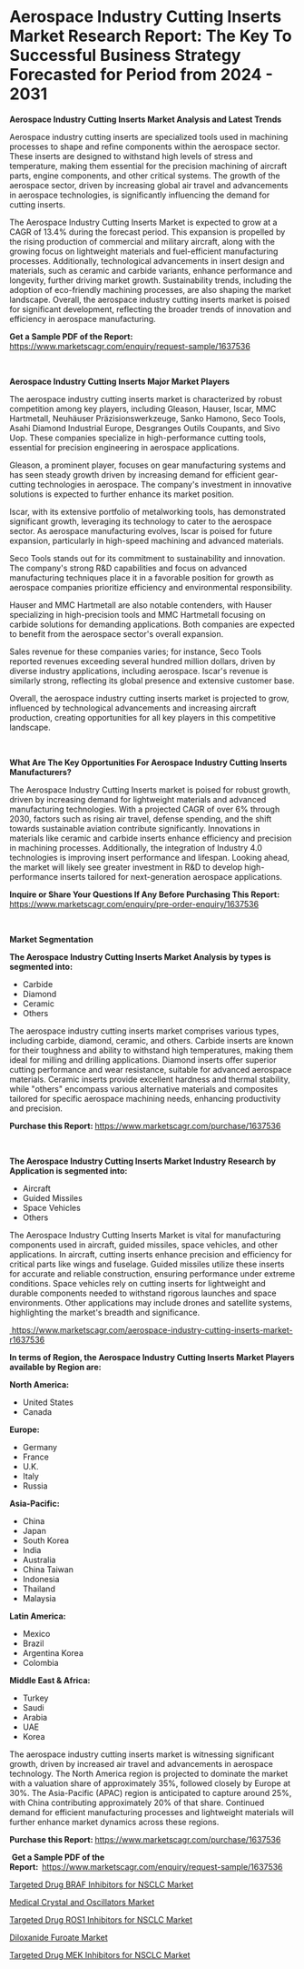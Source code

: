 <p><h1>Aerospace Industry Cutting Inserts Market Research Report: The Key To Successful Business Strategy Forecasted for Period from 2024 - 2031</h1></p><p><strong>Aerospace Industry Cutting Inserts Market Analysis and Latest Trends</strong></p>
<p><p>Aerospace industry cutting inserts are specialized tools used in machining processes to shape and refine components within the aerospace sector. These inserts are designed to withstand high levels of stress and temperature, making them essential for the precision machining of aircraft parts, engine components, and other critical systems. The growth of the aerospace sector, driven by increasing global air travel and advancements in aerospace technologies, is significantly influencing the demand for cutting inserts.</p><p>The Aerospace Industry Cutting Inserts Market is expected to grow at a CAGR of 13.4% during the forecast period. This expansion is propelled by the rising production of commercial and military aircraft, along with the growing focus on lightweight materials and fuel-efficient manufacturing processes. Additionally, technological advancements in insert design and materials, such as ceramic and carbide variants, enhance performance and longevity, further driving market growth. Sustainability trends, including the adoption of eco-friendly machining processes, are also shaping the market landscape. Overall, the aerospace industry cutting inserts market is poised for significant development, reflecting the broader trends of innovation and efficiency in aerospace manufacturing.</p></p>
<p><strong>Get a Sample PDF of the Report:&nbsp;</strong> <a href="https://www.marketscagr.com/enquiry/request-sample/1637536?utm_campaign=1743&utm_medium=2&utm_source=Github&utm_content=ia&utm_term=07122024&utm_id=aerospace-industry-cutting-inserts">https://www.marketscagr.com/enquiry/request-sample/1637536</a></p>
<p>&nbsp;</p>
<p><strong>Aerospace Industry Cutting Inserts Major Market Players</strong></p>
<p><p>The aerospace industry cutting inserts market is characterized by robust competition among key players, including Gleason, Hauser, Iscar, MMC Hartmetall, Neuhäuser Präzisionswerkzeuge, Sanko Hamono, Seco Tools, Asahi Diamond Industrial Europe, Desgranges Outils Coupants, and Sivo Uop. These companies specialize in high-performance cutting tools, essential for precision engineering in aerospace applications.</p><p>Gleason, a prominent player, focuses on gear manufacturing systems and has seen steady growth driven by increasing demand for efficient gear-cutting technologies in aerospace. The company's investment in innovative solutions is expected to further enhance its market position.</p><p>Iscar, with its extensive portfolio of metalworking tools, has demonstrated significant growth, leveraging its technology to cater to the aerospace sector. As aerospace manufacturing evolves, Iscar is poised for future expansion, particularly in high-speed machining and advanced materials.</p><p>Seco Tools stands out for its commitment to sustainability and innovation. The company's strong R&D capabilities and focus on advanced manufacturing techniques place it in a favorable position for growth as aerospace companies prioritize efficiency and environmental responsibility.</p><p>Hauser and MMC Hartmetall are also notable contenders, with Hauser specializing in high-precision tools and MMC Hartmetall focusing on carbide solutions for demanding applications. Both companies are expected to benefit from the aerospace sector's overall expansion.</p><p>Sales revenue for these companies varies; for instance, Seco Tools reported revenues exceeding several hundred million dollars, driven by diverse industry applications, including aerospace. Iscar's revenue is similarly strong, reflecting its global presence and extensive customer base.</p><p>Overall, the aerospace industry cutting inserts market is projected to grow, influenced by technological advancements and increasing aircraft production, creating opportunities for all key players in this competitive landscape.</p></p>
<p>&nbsp;</p>
<p><strong>What Are The Key Opportunities For Aerospace Industry Cutting Inserts Manufacturers?</strong></p>
<p><p>The Aerospace Industry Cutting Inserts market is poised for robust growth, driven by increasing demand for lightweight materials and advanced manufacturing technologies. With a projected CAGR of over 6% through 2030, factors such as rising air travel, defense spending, and the shift towards sustainable aviation contribute significantly. Innovations in materials like ceramic and carbide inserts enhance efficiency and precision in machining processes. Additionally, the integration of Industry 4.0 technologies is improving insert performance and lifespan. Looking ahead, the market will likely see greater investment in R&D to develop high-performance inserts tailored for next-generation aerospace applications.</p></p>
<p><strong>Inquire or Share Your Questions If Any Before Purchasing This Report:</strong> <a href="https://www.marketscagr.com/enquiry/pre-order-enquiry/1637536?utm_campaign=1743&utm_medium=2&utm_source=Github&utm_content=ia&utm_term=07122024&utm_id=aerospace-industry-cutting-inserts">https://www.marketscagr.com/enquiry/pre-order-enquiry/1637536</a></p>
<p>&nbsp;</p>
<p><strong>Market Segmentation</strong></p>
<p><strong>The Aerospace Industry Cutting Inserts Market Analysis by types is segmented into:</strong></p>
<p><ul><li>Carbide</li><li>Diamond</li><li>Ceramic</li><li>Others</li></ul></p>
<p><p>The aerospace industry cutting inserts market comprises various types, including carbide, diamond, ceramic, and others. Carbide inserts are known for their toughness and ability to withstand high temperatures, making them ideal for milling and drilling applications. Diamond inserts offer superior cutting performance and wear resistance, suitable for advanced aerospace materials. Ceramic inserts provide excellent hardness and thermal stability, while "others" encompass various alternative materials and composites tailored for specific aerospace machining needs, enhancing productivity and precision.</p></p>
<p><strong>Purchase this Report:&nbsp;</strong><a href="https://www.marketscagr.com/purchase/1637536?utm_campaign=1743&utm_medium=2&utm_source=Github&utm_content=ia&utm_term=07122024&utm_id=aerospace-industry-cutting-inserts">https://www.marketscagr.com/purchase/1637536</a></p>
<p>&nbsp;</p>
<p><strong>The Aerospace Industry Cutting Inserts Market Industry Research by Application is segmented into:</strong></p>
<p><ul><li>Aircraft</li><li>Guided Missiles</li><li>Space Vehicles</li><li>Others</li></ul></p>
<p><p>The Aerospace Industry Cutting Inserts Market is vital for manufacturing components used in aircraft, guided missiles, space vehicles, and other applications. In aircraft, cutting inserts enhance precision and efficiency for critical parts like wings and fuselage. Guided missiles utilize these inserts for accurate and reliable construction, ensuring performance under extreme conditions. Space vehicles rely on cutting inserts for lightweight and durable components needed to withstand rigorous launches and space environments. Other applications may include drones and satellite systems, highlighting the market's breadth and significance.</p></p>
<p><a href="https://www.marketscagr.com/aerospace-industry-cutting-inserts-market-r1637536?utm_campaign=1743&utm_medium=2&utm_source=Github&utm_content=ia&utm_term=07122024&utm_id=aerospace-industry-cutting-inserts">&nbsp;https://www.marketscagr.com/aerospace-industry-cutting-inserts-market-r1637536</a></p>
<p><strong>In terms of Region, the Aerospace Industry Cutting Inserts Market Players available by Region are:</strong></p>
<p>
    <p> <strong> North America: </strong>
        <ul>
            <li>United States</li>
            <li>Canada</li>
        </ul>
        </p> 
    <p> <strong> Europe: </strong>
        <ul>
            <li>Germany</li>
            <li>France</li>
            <li>U.K.</li>
            <li>Italy</li>
            <li>Russia</li>
        </ul>
        </p> 
    <p> <strong> Asia-Pacific: </strong>
        <ul>
            <li>China</li>
            <li>Japan</li>
            <li>South Korea</li>
            <li>India</li>
            <li>Australia</li>
            <li>China Taiwan</li>
            <li>Indonesia</li>
            <li>Thailand</li>
            <li>Malaysia</li>
        </ul>
        </p> 
    <p> <strong> Latin America: </strong>
        <ul>
            <li>Mexico</li>
            <li>Brazil</li>
            <li>Argentina Korea</li>
            <li>Colombia</li>
        </ul>
        </p> 
    <p> <strong> Middle East & Africa: </strong>
        <ul>
            <li>Turkey</li>
            <li>Saudi</li>
            <li>Arabia</li>
            <li>UAE</li>
            <li>Korea</li>
        </ul>
    </p>
    </p>
<p><p>The aerospace industry cutting inserts market is witnessing significant growth, driven by increased air travel and advancements in aerospace technology. The North America region is projected to dominate the market with a valuation share of approximately 35%, followed closely by Europe at 30%. The Asia-Pacific (APAC) region is anticipated to capture around 25%, with China contributing approximately 20% of that share. Continued demand for efficient manufacturing processes and lightweight materials will further enhance market dynamics across these regions.</p></p>
<p><strong>Purchase this Report: </strong><a href="https://www.marketscagr.com/purchase/1637536?utm_campaign=1743&utm_medium=2&utm_source=Github&utm_content=ia&utm_term=07122024&utm_id=aerospace-industry-cutting-inserts">https://www.marketscagr.com/purchase/1637536</a></p>
<p>&nbsp;<strong>Get a Sample PDF of the Report:&nbsp;&nbsp;</strong><a href="https://www.marketscagr.com/enquiry/request-sample/1637536?utm_campaign=1743&utm_medium=2&utm_source=Github&utm_content=ia&utm_term=07122024&utm_id=aerospace-industry-cutting-inserts">https://www.marketscagr.com/enquiry/request-sample/1637536</a></p>
<p><strong></strong></p>
<p><p><a href="https://www.linkedin.com/pulse/t-insight-dial-ziosf?utm_campaign=1743&utm_medium=2&utm_source=Github&utm_content=ia&utm_term=07122024&utm_id=aerospace-industry-cutting-inserts">Targeted Drug BRAF Inhibitors for NSCLC Market</a></p><p><a href="https://issuu.com/reportprime-2/docs/medical-crystal-and-oscillators-market-size-2030.p?utm_campaign=1743&utm_medium=2&utm_source=Github&utm_content=ia&utm_term=07122024&utm_id=aerospace-industry-cutting-inserts">Medical Crystal and Oscillators Market</a></p><p><a href="https://www.linkedin.com/pulse/whats-driving-targeted-drug-ros1-inhibitors-nsclc-market-2024-2031-oz5me?utm_campaign=1743&utm_medium=2&utm_source=Github&utm_content=ia&utm_term=07122024&utm_id=aerospace-industry-cutting-inserts">Targeted Drug ROS1 Inhibitors for NSCLC Market</a></p><p><a href="https://issuu.com/reportprime-2/docs/diloxanide-furoate-market-size-2030.pptx?utm_campaign=1743&utm_medium=2&utm_source=Github&utm_content=ia&utm_term=07122024&utm_id=aerospace-industry-cutting-inserts">Diloxanide Furoate Market</a></p><p><a href="https://www.linkedin.com/pulse/t-insight-dial-ziosf?utm_campaign=1743&utm_medium=2&utm_source=Github&utm_content=ia&utm_term=07122024&utm_id=aerospace-industry-cutting-inserts">Targeted Drug MEK Inhibitors for NSCLC Market</a></p></p>